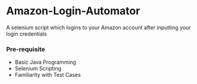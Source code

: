 # Amazon-Login-Automator
A selenium script which logins to your Amazon account after inputting your login credentials

### Pre-requisite
- Basic Java Programming
- Selenium Scripting
- Familiarity with Test Cases
